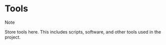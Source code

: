 # Tools

> [!NOTE]
> Store tools here. This includes scripts, software, and other tools used in the project.

